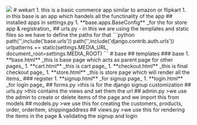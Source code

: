 
<img src="https://user-images.githubusercontent.com/62329524/104125001-f4d22f00-534b-11eb-98d4-838393b9083f.png">
# wekart
1. this is a basic commerce app similar to amazon or flipkart
1. in this base is an app which handels all the functinality of the app
## installed apps in settings.py
1. **base.apps.BaseConfig**  _for the for store app & registration_
## urls.py
- in this we are using the templates and static files so we have to define the paths for that
```python
path('',include('base.urls'))
path('',include('django.contrib.auth.urls'))
urlpatterns += static(settings.MEDIA_URL, document_root=settings.MEDIA_ROOT)
 ```
# base 
## templates
### base 
1. **base.html**  _this is base page which acts as parent page for other pages_
1. **cart.html**  _this is cart page_
1. **checkout.html**  _this is final checkout page_
1. **store.html**  _this is store page which will render all the items_
### register
1. **signup.html** _for signup page_
1. **login.html** _for login page_
## forms.py 
>this is for the django signup customization
## urls.py 
>this contains the views and set them the url
## admin.py 
>we use the admin to create or delete items of the page and we import this from models
## models.py
>we use this for creating the customers, products, order, orderitem, shippingaddress
## views.py
>we use this for rendering the items in the page & validating the signup and login
